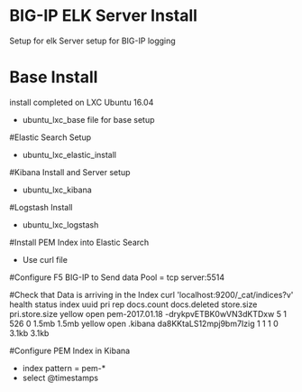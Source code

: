 # BIG-IP ELK Server Install
Setup for elk Server setup for BIG-IP logging

# Base Install
install completed on LXC Ubuntu 16.04
- ubuntu_lxc_base file for base setup
  
#Elastic Search Setup
- ubuntu_lxc_elastic_install

#Kibana Install and Server setup
- ubuntu_lxc_kibana

#Logstash Install
- ubuntu_lxc_logstash

#Install PEM Index into Elastic Search
- Use curl file

#Configure F5 BIG-IP to Send data
Pool = tcp server:5514

#Check that Data is arriving in the Index
curl 'localhost:9200/_cat/indices?v'
health status index          uuid                   pri rep docs.count docs.deleted store.size pri.store.size
yellow open   pem-2017.01.18 -drykpvETBK0wVN3dKTDxw   5   1        526            0      1.5mb          1.5mb
yellow open   .kibana        da8KKtaLS12mpj9bm7Izig   1   1          1            0      3.1kb          3.1kb

#Configure PEM Index in Kibana
- index pattern = pem-*
- select @timestamps
